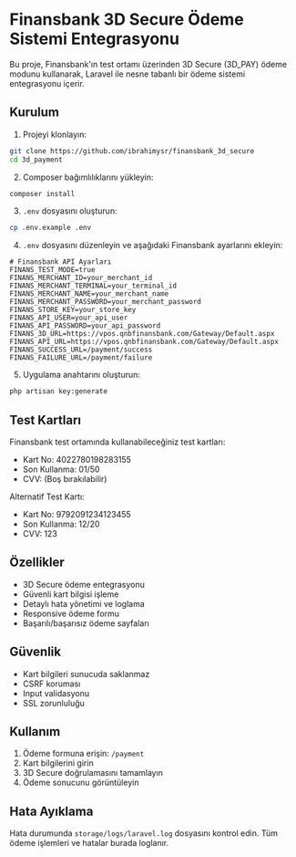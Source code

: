 # Finansbank 3D Secure Ödeme Sistemi Entegrasyonu

Bu proje, Finansbank'ın test ortamı üzerinden 3D Secure (3D_PAY) ödeme modunu kullanarak, Laravel ile nesne tabanlı bir ödeme sistemi entegrasyonu içerir.

## Kurulum

1. Projeyi klonlayın:
```bash
git clone https://github.com/ibrahimysr/finansbank_3d_secure
cd 3d_payment
```

2. Composer bağımlılıklarını yükleyin:
```bash
composer install
```

3. `.env` dosyasını oluşturun:
```bash
cp .env.example .env
```

4. `.env` dosyasını düzenleyin ve aşağıdaki Finansbank ayarlarını ekleyin:
```env
# Finansbank API Ayarları
FINANS_TEST_MODE=true
FINANS_MERCHANT_ID=your_merchant_id
FINANS_MERCHANT_TERMINAL=your_terminal_id
FINANS_MERCHANT_NAME=your_merchant_name
FINANS_MERCHANT_PASSWORD=your_merchant_password
FINANS_STORE_KEY=your_store_key
FINANS_API_USER=your_api_user
FINANS_API_PASSWORD=your_api_password
FINANS_3D_URL=https://vpos.qnbfinansbank.com/Gateway/Default.aspx
FINANS_API_URL=https://vpos.qnbfinansbank.com/Gateway/Default.aspx
FINANS_SUCCESS_URL=/payment/success
FINANS_FAILURE_URL=/payment/failure
```

5. Uygulama anahtarını oluşturun:
```bash
php artisan key:generate
```


## Test Kartları

Finansbank test ortamında kullanabileceğiniz test kartları:

- Kart No: 4022780198283155
- Son Kullanma: 01/50
- CVV: (Boş bırakılabilir)

Alternatif Test Kartı:
- Kart No: 9792091234123455
- Son Kullanma: 12/20
- CVV: 123

## Özellikler

- 3D Secure ödeme entegrasyonu
- Güvenli kart bilgisi işleme
- Detaylı hata yönetimi ve loglama
- Responsive ödeme formu
- Başarılı/başarısız ödeme sayfaları

## Güvenlik

- Kart bilgileri sunucuda saklanmaz
- CSRF koruması
- Input validasyonu
- SSL zorunluluğu

## Kullanım

1. Ödeme formuna erişin: `/payment`
2. Kart bilgilerini girin
3. 3D Secure doğrulamasını tamamlayın
4. Ödeme sonucunu görüntüleyin

## Hata Ayıklama

Hata durumunda `storage/logs/laravel.log` dosyasını kontrol edin. Tüm ödeme işlemleri ve hatalar burada loglanır.

